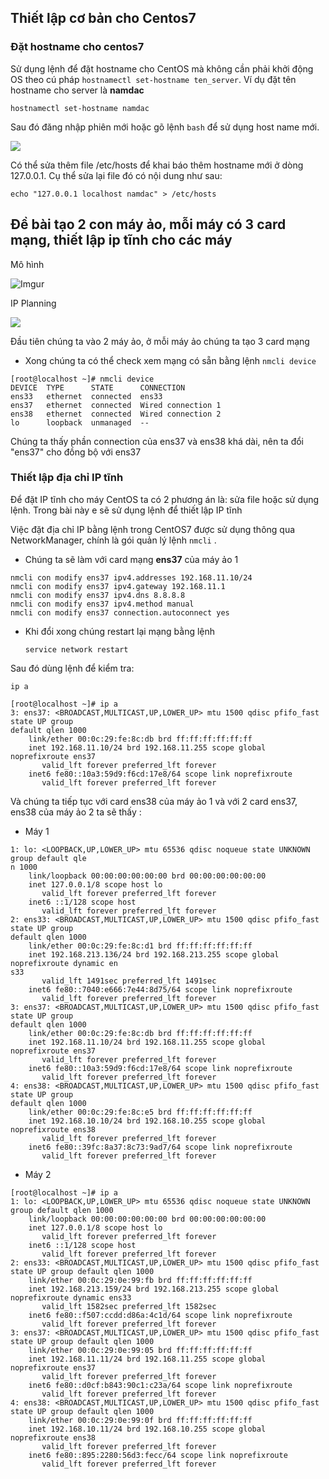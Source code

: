 ## Thiết lập cơ bản cho Centos7
### Đặt hostname cho centos7
Sử dụng lệnh để đặt hostname cho CentOS mà không cần phải khởi động OS theo cú pháp `hostnamectl set-hostname ten_server`. Ví dụ đặt tên hostname cho server là **namdac**

`hostnamectl set-hostname namdac`

Sau đó đăng nhập phiên mới hoặc gõ lệnh `bash` để sử dụng host name mới.

<img src="https://imgur.com/seIwPGC.png">

Có thể sửa thêm file /etc/hosts để khai báo thêm hostname mới ở dòng 127.0.0.1. Cụ thể sửa lại file đó có nội dung như sau:

`echo "127.0.0.1 localhost namdac" > /etc/hosts`

## Đề bài tạo 2 con máy ảo, mỗi máy có 3 card mạng, thiết lập ip tĩnh cho các máy

Mô hình 

![Imgur](https://i.imgur.com/lL5GgaP.png)

IP Planning

<img src="https://imgur.com/RhZhKSQ.png">

Đầu tiên chúng ta vào 2 máy ảo, ở mỗi máy ảo chúng ta tạo 3 card mạng
 * Xong chúng ta có thể check xem mạng có sẵn bằng lệnh `nmcli device`
 
```
[root@localhost ~]# nmcli device
DEVICE  TYPE      STATE      CONNECTION
ens33   ethernet  connected  ens33
ens37   ethernet  connected  Wired connection 1
ens38   ethernet  connected  Wired connection 2
lo      loopback  unmanaged  --
```

Chúng ta thấy phần connection của ens37 và ens38 khá dài, nên ta đổi "ens37" cho đồng bộ với ens37

### Thiết lập địa chỉ IP tĩnh 
Để đặt IP tĩnh cho máy CentOS ta có 2 phương án là: sửa file hoặc sử dụng lệnh. Trong bài này e sẽ sử dụng lệnh để thiết lập IP tĩnh

Việc đặt địa chỉ IP bằng lệnh trong CentOS7 được sử dụng thông qua NetworkManager, chính là gói quản lý lệnh `nmcli` .
 * Chúng ta sẽ làm với card mạng **ens37** của máy ảo 1

```
nmcli con modify ens37 ipv4.addresses 192.168.11.10/24
nmcli con modify ens37 ipv4.gateway 192.168.11.1
nmcli con modify ens37 ipv4.dns 8.8.8.8
nmcli con modify ens37 ipv4.method manual
nmcli con modify ens37 connection.autoconnect yes
```

 * Khi đổi xong chúng restart lại mạng bằng lệnh 

   `service network restart`

Sau đó dùng lệnh để kiểm tra:
  
   `ip a` 
```
[root@localhost ~]# ip a
3: ens37: <BROADCAST,MULTICAST,UP,LOWER_UP> mtu 1500 qdisc pfifo_fast state UP group                                                                                                    default qlen 1000
    link/ether 00:0c:29:fe:8c:db brd ff:ff:ff:ff:ff:ff
    inet 192.168.11.10/24 brd 192.168.11.255 scope global noprefixroute ens37
       valid_lft forever preferred_lft forever
    inet6 fe80::10a3:59d9:f6cd:17e8/64 scope link noprefixroute
       valid_lft forever preferred_lft forever
```

Và chúng ta tiếp tục với card ens38 của máy ảo 1 và với 2 card ens37, ens38 của máy ảo 2 ta sẽ thấy : 

 * Máy 1
```
1: lo: <LOOPBACK,UP,LOWER_UP> mtu 65536 qdisc noqueue state UNKNOWN group default qle                                                                                                    n 1000
    link/loopback 00:00:00:00:00:00 brd 00:00:00:00:00:00
    inet 127.0.0.1/8 scope host lo
       valid_lft forever preferred_lft forever
    inet6 ::1/128 scope host
       valid_lft forever preferred_lft forever
2: ens33: <BROADCAST,MULTICAST,UP,LOWER_UP> mtu 1500 qdisc pfifo_fast state UP group                                                                                                     default qlen 1000
    link/ether 00:0c:29:fe:8c:d1 brd ff:ff:ff:ff:ff:ff
    inet 192.168.213.136/24 brd 192.168.213.255 scope global noprefixroute dynamic en                                                                                                    s33
       valid_lft 1491sec preferred_lft 1491sec
    inet6 fe80::7040:e666:7e44:8d75/64 scope link noprefixroute
       valid_lft forever preferred_lft forever
3: ens37: <BROADCAST,MULTICAST,UP,LOWER_UP> mtu 1500 qdisc pfifo_fast state UP group                                                                                                     default qlen 1000
    link/ether 00:0c:29:fe:8c:db brd ff:ff:ff:ff:ff:ff
    inet 192.168.11.10/24 brd 192.168.11.255 scope global noprefixroute ens37
       valid_lft forever preferred_lft forever
    inet6 fe80::10a3:59d9:f6cd:17e8/64 scope link noprefixroute
       valid_lft forever preferred_lft forever
4: ens38: <BROADCAST,MULTICAST,UP,LOWER_UP> mtu 1500 qdisc pfifo_fast state UP group                                                                                                     default qlen 1000
    link/ether 00:0c:29:fe:8c:e5 brd ff:ff:ff:ff:ff:ff
    inet 192.168.10.10/24 brd 192.168.10.255 scope global noprefixroute ens38
       valid_lft forever preferred_lft forever
    inet6 fe80::39fc:8a37:8c73:9ad7/64 scope link noprefixroute
       valid_lft forever preferred_lft forever
```

 * Máy 2
```
[root@localhost ~]# ip a
1: lo: <LOOPBACK,UP,LOWER_UP> mtu 65536 qdisc noqueue state UNKNOWN group default qlen 1000
    link/loopback 00:00:00:00:00:00 brd 00:00:00:00:00:00
    inet 127.0.0.1/8 scope host lo
       valid_lft forever preferred_lft forever
    inet6 ::1/128 scope host
       valid_lft forever preferred_lft forever
2: ens33: <BROADCAST,MULTICAST,UP,LOWER_UP> mtu 1500 qdisc pfifo_fast state UP group default qlen 1000
    link/ether 00:0c:29:0e:99:fb brd ff:ff:ff:ff:ff:ff
    inet 192.168.213.159/24 brd 192.168.213.255 scope global noprefixroute dynamic ens33
       valid_lft 1582sec preferred_lft 1582sec
    inet6 fe80::f507:ccdd:d86a:4c1d/64 scope link noprefixroute
       valid_lft forever preferred_lft forever
3: ens37: <BROADCAST,MULTICAST,UP,LOWER_UP> mtu 1500 qdisc pfifo_fast state UP group default qlen 1000
    link/ether 00:0c:29:0e:99:05 brd ff:ff:ff:ff:ff:ff
    inet 192.168.11.11/24 brd 192.168.11.255 scope global noprefixroute ens37
       valid_lft forever preferred_lft forever
    inet6 fe80::d0cf:b843:90c1:c23a/64 scope link noprefixroute
       valid_lft forever preferred_lft forever
4: ens38: <BROADCAST,MULTICAST,UP,LOWER_UP> mtu 1500 qdisc pfifo_fast state UP group default qlen 1000
    link/ether 00:0c:29:0e:99:0f brd ff:ff:ff:ff:ff:ff
    inet 192.168.10.11/24 brd 192.168.10.255 scope global noprefixroute ens38
       valid_lft forever preferred_lft forever
    inet6 fe80::895:2280:56d3:fecc/64 scope link noprefixroute
       valid_lft forever preferred_lft forever
```